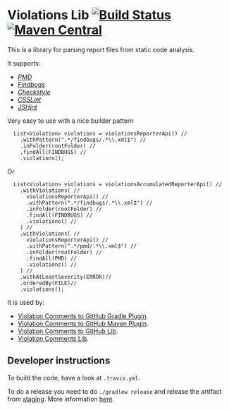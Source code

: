# Violations Lib [![Build Status](https://travis-ci.org/tomasbjerre/violations-lib.svg?branch=master)](https://travis-ci.org/tomasbjerre/violations-lib) [![Maven Central](https://maven-badges.herokuapp.com/maven-central/se.bjurr.violations/violations-lib/badge.svg)](https://maven-badges.herokuapp.com/maven-central/se.bjurr.violations/violations-lib)

This is a library for parsing report files from static code analysis.

It supports:
 * [_PMD_](https://pmd.github.io/)
 * [_Findbugs_](http://findbugs.sourceforge.net/)
 * [_Checkstyle_](http://checkstyle.sourceforge.net/)
 * [_CSSLint_](https://github.com/CSSLint/csslint)
 * [_JSHint_](http://jshint.com/)

Very easy to use with a nice builder pattern
```
  List<Violation> violations = violationsReporterApi() //
    .withPattern(".*/findbugs/.*\\.xml$") //
    .inFolder(rootFolder) //
    .findAll(FINDBUGS) //
    .violations();
```

Or

```
  List<Violation> violations = violationsAccumulatedReporterApi() //
    .withViolations( //
      violationsReporterApi() //
      .withPattern(".*/findbugs/.*\\.xml$") //
      .inFolder(rootFolder) //
      .findAll(FINDBUGS) //
      .violations() //
    ) //
    .withViolations( //
      violationsReporterApi() //
      .withPattern(".*/pmd/.*\\.xml$") //
      .inFolder(rootFolder) //
      .findAll(PMD) //
      .violations() //
    ) //
    .withAtLeastSeverity(ERROR)//
    .orderedBy(FILE)//
    .violations();
```

It is used by:
 * [Violation Comments to GitHub Gradle Plugin](https://github.com/tomasbjerre/violation-comments-to-github-gradle-plugin).
 * [Violation Comments to GitHub Maven Plugin](https://github.com/tomasbjerre/violation-comments-to-github-maven-plugin).
 * [Violation Comments to GitHub Lib](https://github.com/tomasbjerre/violation-comments-to-github-lib).
 * [Violation Comments Lib](https://github.com/tomasbjerre/violation-comments-lib).

## Developer instructions

To build the code, have a look at `.travis.yml`.

To do a release you need to do `./gradlew release` and release the artifact from [staging](https://oss.sonatype.org/#stagingRepositories). More information [here](http://central.sonatype.org/pages/releasing-the-deployment.html).
